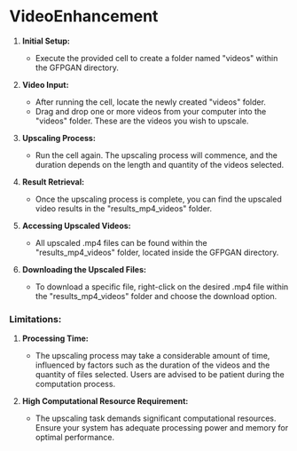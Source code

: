 # VideoEnhancement

1. **Initial Setup:**
   - Execute the provided cell to create a folder named "videos" within the GFPGAN directory.

2. **Video Input:**
   - After running the cell, locate the newly created "videos" folder.
   - Drag and drop one or more videos from your computer into the "videos" folder. These are the videos you wish to upscale.

3. **Upscaling Process:**
   - Run the cell again. The upscaling process will commence, and the duration depends on the length and quantity of the videos selected.

4. **Result Retrieval:**
   - Once the upscaling process is complete, you can find the upscaled video results in the "results_mp4_videos" folder.

5. **Accessing Upscaled Videos:**
   - All upscaled .mp4 files can be found within the "results_mp4_videos" folder, located inside the GFPGAN directory.

6. **Downloading the Upscaled Files:**
   - To download a specific file, right-click on the desired .mp4 file within the "results_mp4_videos" folder and choose the download option.

### Limitations:

1. **Processing Time:**
   - The upscaling process may take a considerable amount of time, influenced by factors such as the duration of the videos and the quantity of files selected. Users are advised to be patient during the computation process.

2. **High Computational Resource Requirement:**
   - The upscaling task demands significant computational resources. Ensure your system has adequate processing power and memory for optimal performance.


